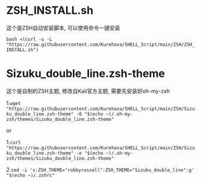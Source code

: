 # ZSH_INSTALL.sh
  
  这个是ZSH自动安装脚本, 可以使用命令一键安装
  
  ```bash <(curl -s -L "https://raw.githubusercontent.com/Kurehava/SHELL_Script/main/ZSH/ZSH_INSTALL.sh")```

# Sizuku_double_line.zsh-theme

  这个是自制的ZSH主题, 修改自Kali官方主题, 需要先安装好oh-my-zsh
  
 1.```wget "https://raw.githubusercontent.com/Kurehava/SHELL_Script/main/ZSH/Sizuku_double_line.zsh-theme" -O "$(echo ~)/.oh-my-zsh/themes/Sizuku_double_line.zsh-theme"```
 
 or 
 
 1.```curl "https://raw.githubusercontent.com/Kurehava/SHELL_Script/main/ZSH/Sizuku_double_line.zsh-theme" -o "$(echo ~)/.oh-my-zsh/themes/Sizuku_double_line.zsh-theme"```
 
 2.```sed -i 's:ZSH_THEME="robbyrussell":ZSH_THEME="Sizuku_double_line":g' "$(echo ~)/.zshrc"```
